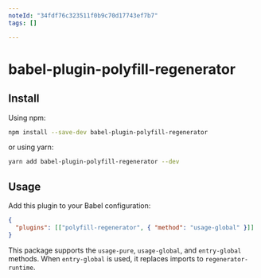 ```yaml
---
noteId: "34fdf76c323511f0b9c70d17743ef7b7"
tags: []

---
```


# babel-plugin-polyfill-regenerator

## Install

Using npm:

```sh
npm install --save-dev babel-plugin-polyfill-regenerator
```

or using yarn:

```sh
yarn add babel-plugin-polyfill-regenerator --dev
```

## Usage

Add this plugin to your Babel configuration:

```json
{
  "plugins": [["polyfill-regenerator", { "method": "usage-global" }]]
}
```

This package supports the `usage-pure`, `usage-global`, and `entry-global` methods.
When `entry-global` is used, it replaces imports to `regenerator-runtime`.
